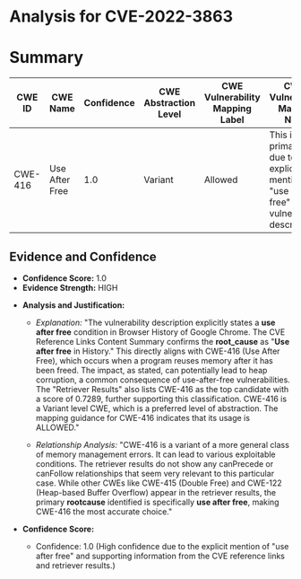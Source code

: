 # Analysis for CVE-2022-3863

# Summary
| CWE ID | CWE Name | Confidence | CWE Abstraction Level | CWE Vulnerability Mapping Label | CWE-Vulnerability Mapping Notes |
|---|---|---|---|---|---|
| CWE-416 | Use After Free | 1.0 | Variant | Allowed | This is the primary CWE due to the explicit mention of "use after free" in the vulnerability description. |

## Evidence and Confidence

*   **Confidence Score:** 1.0
*   **Evidence Strength:** HIGH

- **Analysis and Justification:**  
  - *Explanation:* "The vulnerability description explicitly states a **use after free** condition in Browser History of Google Chrome. The CVE Reference Links Content Summary confirms the **root_cause** as "**Use after free** in History." This directly aligns with CWE-416 (Use After Free), which occurs when a program reuses memory after it has been freed. The impact, as stated, can potentially lead to heap corruption, a common consequence of use-after-free vulnerabilities. The "Retriever Results" also lists CWE-416 as the top candidate with a score of 0.7289, further supporting this classification. CWE-416 is a Variant level CWE, which is a preferred level of abstraction. The mapping guidance for CWE-416 indicates that its usage is ALLOWED."
  
  - *Relationship Analysis:* "CWE-416 is a variant of a more general class of memory management errors. It can lead to various exploitable conditions. The retriever results do not show any canPrecede or canFollow relationships that seem very relevant to this particular case. While other CWEs like CWE-415 (Double Free) and CWE-122 (Heap-based Buffer Overflow) appear in the retriever results, the primary **rootcause** identified is specifically **use after free**, making CWE-416 the most accurate choice."

- **Confidence Score:**  
  - Confidence: 1.0 (High confidence due to the explicit mention of "use after free" and supporting information from the CVE reference links and retriever results.)